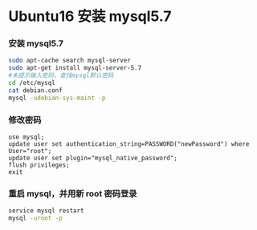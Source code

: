 # Ubuntu16 安装 mysql5.7

### 安装 mysql5.7
```bash
sudo apt-cache search mysql-server
sudo apt-get install mysql-server-5.7
#未提示输入密码，查找mysql默认密码
cd /etc/mysql
cat debian.conf
mysql -udebian-sys-maint -p
```
### 修改密码
```mysql
use mysql;
update user set authentication_string=PASSWORD("newPassword") where User="root";
update user set plugin="mysql_native_password";
flush privileges;
exit
```
### 重启 mysql，并用新 root 密码登录
```bash
service mysql restart
mysql -uroot -p
```
